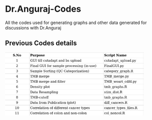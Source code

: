 # Dr.Anguraj-Codes
All the codes used for generating graphs and other data generated for discussions with Dr.Anguraj

<h2> Previous Codes details <br/> </h2>

<img src="/images/p-codes.png" width="90%" />
